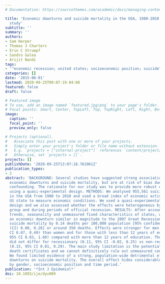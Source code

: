 ```yaml
---
# Documentation: https://sourcethemes.com/academic/docs/managing-content/

title: 'Economic downturns and suicide mortality in the USA, 1980-2010: observational
  study'
subtitle: ''
summary: ''
authors:
- Sam Harper
- Thomas J Charters
- Erin C Strumpf
- Sandro Galea
- Arijit Nandi
tags:
- '"economic recession; united states; socioeconomic position; suicide"'
categories: []
date: '2015-06-01'
lastmod: 2020-09-25T09:07:19-04:00
featured: false
draft: false

# Featured image
# To use, add an image named `featured.jpg/png` to your page's folder.
# Focal points: Smart, Center, TopLeft, Top, TopRight, Left, Right, BottomLeft, Bottom, BottomRight.
image:
  caption: ''
  focal_point: ''
  preview_only: false

# Projects (optional).
#   Associate this post with one or more of your projects.
#   Simply enter your project's folder or file name without extension.
#   E.g. `projects = ["internal-project"]` references `content/project/deep-learning/index.md`.
#   Otherwise, set `projects = []`.
projects: []
publishDate: '2020-09-25T13:07:18.761961Z'
publication_types:
- 2
abstract: 'BACKGROUND: Several studies have suggested strong associations between
  economic downturns and suicide mortality, but are at risk of bias due to unmeasured
  confounding. The rationale for our study was to provide more robust evidence by
  using a quasi-experimental design. METHODS: We analysed 955,561 suicides occurring
  in the USA from 1980 to 2010 and used a broad index of economic activity in each
  US state to measure economic conditions. We used a quasi-experimental, fixed-effects
  design and we also assessed whether the effects were heterogeneous by demographic
  group and during periods of official recession. RESULTS: After accounting for secular
  trends, seasonality and unmeasured fixed characteristics of states, we found that
  an economic downturn similar in magnitude to the 2007 Great Recession increased
  suicide mortality by 0.14 deaths per 100,000 population [95% confidence interval
  (CI) 0.00, 0.28] or around 350 deaths. Effects were stronger for men (0.28, 95%
  CI 0.07, 0.49) than women and for those with less than 12 years of education (1.22
  95% CI 0.83, 1.60) compared with more than 12 years of education. The overall effect
  did not differ for recessionary (0.11, 95% CI -0.02, 0.25) vs non-recessionary periods
  (0.15, 95% CI 0.01, 0.29). The main study limitation is the potential for misclassified
  death certificates and we cannot definitively rule out unmeasured confounding. CONCLUSIONS:
  We found limited evidence of a strong, population-wide detrimental effect of economic
  downturns on suicide mortality. The overall effect hides considerable heterogeneity
  by gender, socioeconomic position and time period.'
publication: '*Int J Epidemiol*'
doi: 10.1093/ije/dyv009
---
```

